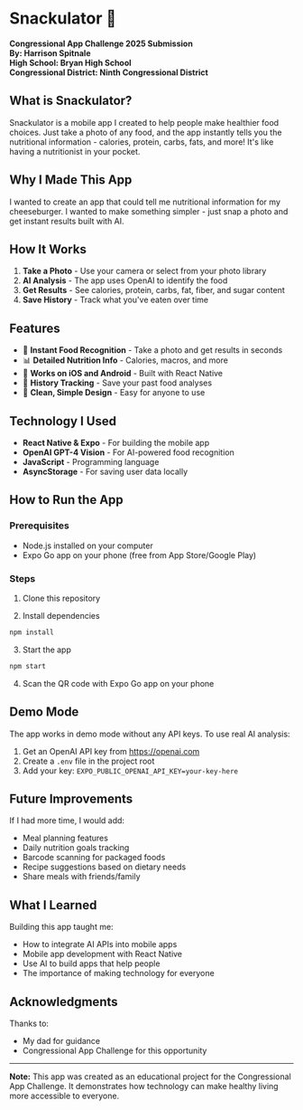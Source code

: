 # Snackulator 🍎

**Congressional App Challenge 2025 Submission**  
**By: Harrison Spitnale**  
**High School: Bryan High School**  
**Congressional District: Ninth Congressional District**

## What is Snackulator?

Snackulator is a mobile app I created to help people make healthier food choices. Just take a photo of any food, and the app instantly tells you the nutritional information - calories, protein, carbs, fats, and more! It's like having a nutritionist in your pocket.

## Why I Made This App

I wanted to create an app that could tell me nutritional information for my cheeseburger. I wanted to make something simpler - just snap a photo and get instant results built with AI. 

## How It Works

1. **Take a Photo** - Use your camera or select from your photo library
2. **AI Analysis** - The app uses OpenAI to identify the food
3. **Get Results** - See calories, protein, carbs, fat, fiber, and sugar content
4. **Save History** - Track what you've eaten over time

## Features

- 📸 **Instant Food Recognition** - Take a photo and get results in seconds
- 📊 **Detailed Nutrition Info** - Calories, macros, and more
- 📱 **Works on iOS and Android** - Built with React Native
- 💾 **History Tracking** - Save your past food analyses
- 🎨 **Clean, Simple Design** - Easy for anyone to use

## Technology I Used

- **React Native & Expo** - For building the mobile app
- **OpenAI GPT-4 Vision** - For AI-powered food recognition
- **JavaScript** - Programming language
- **AsyncStorage** - For saving user data locally

## How to Run the App

### Prerequisites
- Node.js installed on your computer
- Expo Go app on your phone (free from App Store/Google Play)

### Steps
1. Clone this repository

2. Install dependencies
```bash
npm install
```

3. Start the app
```bash
npm start
```

4. Scan the QR code with Expo Go app on your phone

## Demo Mode

The app works in demo mode without any API keys. To use real AI analysis:
1. Get an OpenAI API key from https://openai.com
2. Create a `.env` file in the project root
3. Add your key: `EXPO_PUBLIC_OPENAI_API_KEY=your-key-here`

## Future Improvements

If I had more time, I would add:
- Meal planning features
- Daily nutrition goals tracking
- Barcode scanning for packaged foods
- Recipe suggestions based on dietary needs
- Share meals with friends/family

## What I Learned

Building this app taught me:
- How to integrate AI APIs into mobile apps
- Mobile app development with React Native
- Use AI to build apps that help people
- The importance of making technology for everyone

## Acknowledgments

Thanks to:
- My dad for guidance
- Congressional App Challenge for this opportunity

---

**Note:** This app was created as an educational project for the Congressional App Challenge. It demonstrates how technology can make healthy living more accessible to everyone.